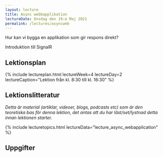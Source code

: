 ```yaml
---
layout: lecture
title: Async webbapplikation
lectureDate: Onsdag den 19:e Maj 2021
permalink: /lectures/asyncweb
---
```


Hur kan vi bygga en applikation som gir respons direkt?

Introduktion till SignalR

## Lektionsplan

{% include lectureplan.html lectureWeek=4 lectureDay=2 lectureCaption="Lektion från kl. 8:30 till kl. 16:30" %}

## Lektionslitteratur
*Detta är material (artiklar, videoer, blogs, podcasts etc) som är den teoretiska bas för denna lektion, det antas att du har läst/set/lystnad detta innan lektionen starter.*

{% include lecturetopics.html lectureData="lecture_async_webapplication" %}

## Uppgifter
